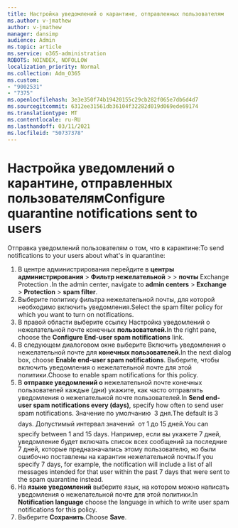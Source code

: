 ```yaml
---
title: Настройка уведомлений о карантине, отправленных пользователям
ms.author: v-jmathew
author: v-jmathew
manager: dansimp
audience: Admin
ms.topic: article
ms.service: o365-administration
ROBOTS: NOINDEX, NOFOLLOW
localization_priority: Normal
ms.collection: Adm_O365
ms.custom:
- "9002531"
- "7375"
ms.openlocfilehash: 3e3e350f74b19420155c29cb282f065e7db6d4d7
ms.sourcegitcommit: 6312ee31561db36104f32282d019d069ede69174
ms.translationtype: MT
ms.contentlocale: ru-RU
ms.lasthandoff: 03/11/2021
ms.locfileid: "50737378"
---
```

# <a name="configure-quarantine-notifications-sent-to-users"></a><span data-ttu-id="1f58d-102">Настройка уведомлений о карантине, отправленных пользователям</span><span class="sxs-lookup"><span data-stu-id="1f58d-102">Configure quarantine notifications sent to users</span></span>

<span data-ttu-id="1f58d-103">Отправка уведомлений пользователям о том, что в карантине:</span><span class="sxs-lookup"><span data-stu-id="1f58d-103">To send notifications to your users about what's in quarantine:</span></span>

1. <span data-ttu-id="1f58d-104">В центре администрирования перейдите в **центры администрирования**  >  **Фильтр нежелательной**  >    >  **почты** Exchange Protection .</span><span class="sxs-lookup"><span data-stu-id="1f58d-104">In the admin center, navigate to **admin centers** > **Exchange** > **Protection** > **spam filter**.</span></span>
2. <span data-ttu-id="1f58d-105">Выберите политику фильтра нежелательной почты, для которой необходимо включить уведомления.</span><span class="sxs-lookup"><span data-stu-id="1f58d-105">Select the spam filter policy for which you want to turn on notifications.</span></span>
3. <span data-ttu-id="1f58d-106">В правой области выберите ссылку Настройка уведомлений о нежелательной почте конечных **пользователей.**</span><span class="sxs-lookup"><span data-stu-id="1f58d-106">In the right pane, choose the **Configure End-user spam notifications** link.</span></span>
4. <span data-ttu-id="1f58d-107">В следующем диалоговом окне выберите Включить уведомления о нежелательной почте для **конечных пользователей.**</span><span class="sxs-lookup"><span data-stu-id="1f58d-107">In the next dialog box, choose **Enable end-user spam notifications**.</span></span> <span data-ttu-id="1f58d-108">Выберите, чтобы включить уведомления о нежелательной почте для этой политики.</span><span class="sxs-lookup"><span data-stu-id="1f58d-108">Choose to enable spam notifications for this policy.</span></span>
5. <span data-ttu-id="1f58d-109">В **отправке уведомлений о** нежелательной почте конечных пользователей каждые (дни) укажите, как часто отправлять уведомления о нежелательной почте пользователей.</span><span class="sxs-lookup"><span data-stu-id="1f58d-109">In **Send end-user spam notifications every (days)**, specify how often to send user spam notifications.</span></span> <span data-ttu-id="1f58d-110">Значение по умолчанию  3 дня.</span><span class="sxs-lookup"><span data-stu-id="1f58d-110">The default is 3 days.</span></span> <span data-ttu-id="1f58d-111">Допустимый интервал значений  от 1 до 15 дней.</span><span class="sxs-lookup"><span data-stu-id="1f58d-111">You can specify between 1 and 15 days.</span></span> <span data-ttu-id="1f58d-112">Например, если вы укажете 7 дней, уведомление будет включать список всех сообщений за последние 7 дней, которые предназначались этому пользователю, но были ошибочно поставлены на карантин нежелательной почты.</span><span class="sxs-lookup"><span data-stu-id="1f58d-112">If you specify 7 days, for example, the notification will include a list of all messages intended for that user within the past 7 days that were sent to the spam quarantine instead.</span></span>
6. <span data-ttu-id="1f58d-113">На **языке уведомлений** выберите язык, на котором можно написать уведомления о нежелательной почте для этой политики.</span><span class="sxs-lookup"><span data-stu-id="1f58d-113">In **Notification language** choose the language in which to write user spam notifications for this policy.</span></span>
7. <span data-ttu-id="1f58d-114">Выберите **Сохранить**.</span><span class="sxs-lookup"><span data-stu-id="1f58d-114">Choose **Save**.</span></span>
